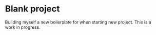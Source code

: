# Blank project
Building myself a new boilerplate for when starting new project. This is a work in progress.